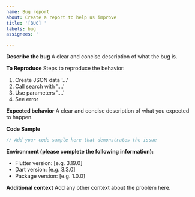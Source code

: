 ```yaml
---
name: Bug report
about: Create a report to help us improve
title: '[BUG] '
labels: bug
assignees: ''

---
```


**Describe the bug**
A clear and concise description of what the bug is.

**To Reproduce**
Steps to reproduce the behavior:
1. Create JSON data '...'
2. Call search with '....'
3. Use parameters '....'
4. See error

**Expected behavior**
A clear and concise description of what you expected to happen.

**Code Sample**
```dart
// Add your code sample here that demonstrates the issue
```

**Environment (please complete the following information):**
 - Flutter version: [e.g. 3.19.0]
 - Dart version: [e.g. 3.3.0]
 - Package version: [e.g. 1.0.0]

**Additional context**
Add any other context about the problem here. 